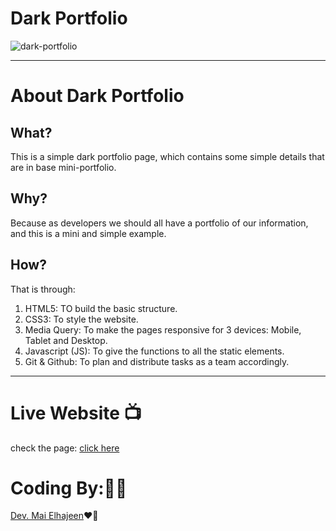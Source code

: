 # Dark Portfolio
![dark-portfolio](https://i.imgur.com/9qZtJxr.png)
***
# About Dark Portfolio

## What?
This is a simple dark portfolio page, which contains some simple details that are in base mini-portfolio.

## Why?
Because as developers we should all have a portfolio of our information, and this is a mini and simple example.

## How?
That is through:
1. HTML5: TO build the basic structure.
1. CSS3: To style the website.
1. Media Query: To make the pages responsive for 3 devices: Mobile, Tablet and Desktop.
1. Javascript (JS): To give the functions to all the static elements.
2. Git & Github: To plan and distribute tasks as a team accordingly.

***
# Live Website 📺
check the page: [click here](https://home-portfolio.netlify.app/)

# Coding By:👩‍💻
[Dev. Mai Elhajeen](https://github.com/Mai-Elhajeen)❤️‍🔥
